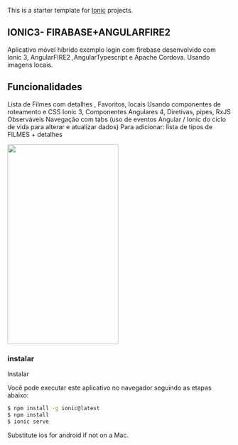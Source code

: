 This is a starter template for [Ionic](http://ionicframework.com/docs/) projects.

## IONIC3- FIRABASE+ANGULARFIRE2

Aplicativo móvel híbrido exemplo login com firebase desenvolvido com Ionic 3, AngularFIRE2 ,AngularTypescript e Apache Cordova. Usando  imagens locais.
## Funcionalidades

Lista de Filmes com detalhes , Favoritos, locais
Usando componentes de roteamento e CSS Ionic 3, Componentes Angulares 4, Diretivas, pipes, RxJS Observáveis
Navegação com tabs (uso de eventos Angular / Ionic do ciclo de vida para alterar e atualizar dados)
Para adicionar: lista de tipos de FILMES + detalhes

<img src="url da imagem" width="250" height="450" />

### instalar

Instalar

Você pode executar este aplicativo no navegador seguindo as etapas abaixo:
```bash
$ npm install -g ionic@latest
$ npm install
$ ionic serve
```

Substitute ios for android if not on a Mac.

